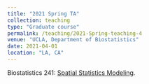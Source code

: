 ```yaml
---
title: "2021 Spring TA"
collection: teaching
type: "Graduate course"
permalink: /teaching/2021-Spring-teaching-4
venue: "UCLA, Department of Biostatistics"
date: 2021-04-01
location: "LA, CA"
---
```


Biostatistics 241: [Spatial Statistics Modeling](https://github.com/ElvisCuiHan/spatial-data-modelling).
